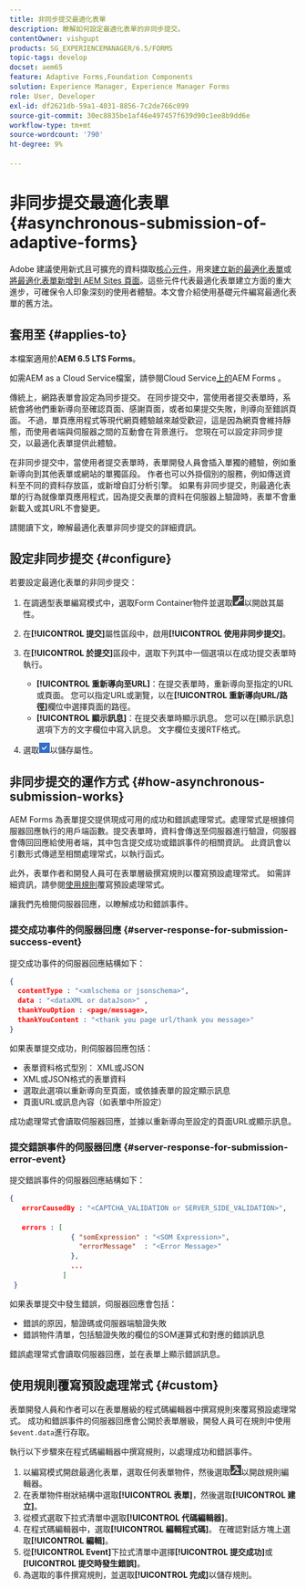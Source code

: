 ```yaml
---
title: 非同步提交最適化表單
description: 瞭解如何設定最適化表單的非同步提交。
contentOwner: vishgupt
products: SG_EXPERIENCEMANAGER/6.5/FORMS
topic-tags: develop
docset: aem65
feature: Adaptive Forms,Foundation Components
solution: Experience Manager, Experience Manager Forms
role: User, Developer
exl-id: df2621db-59a1-4031-8856-7c2de766c099
source-git-commit: 30ec8835be1af46e497457f639d90c1ee8b9dd6e
workflow-type: tm+mt
source-wordcount: '790'
ht-degree: 9%

---
```


# 非同步提交最適化表單{#asynchronous-submission-of-adaptive-forms}

<span class="preview">Adobe 建議使用新式且可擴充的資料擷取[核心元件](https://experienceleague.adobe.com/docs/experience-manager-core-components/using/adaptive-forms/introduction.html?lang=zh-Hant)，用來[建立新的最適化表單](/help/forms/using/create-an-adaptive-form-core-components.md)或[將最適化表單新增到 AEM Sites 頁面](/help/forms/using/create-or-add-an-adaptive-form-to-aem-sites-page.md)。這些元件代表最適化表單建立方面的重大進步，可確保令人印象深刻的使用者體驗。本文會介紹使用基礎元件編寫最適化表單的舊方法。</span>

## 套用至 {#applies-to}

本檔案適用於&#x200B;**AEM 6.5 LTS Forms**。

如需AEM as a Cloud Service檔案，請參閱Cloud Service[上的](https://experienceleague.adobe.com/docs/experience-manager-cloud-service/content/forms/adaptive-forms-authoring/authoring-adaptive-forms-foundation-components/configure-submit-actions-and-metadata-submission/asynchronous-submissions-adaptive-forms.html?lang=zh-Hant)AEM Forms 。

傳統上，網路表單會設定為同步提交。 在同步提交中，當使用者提交表單時，系統會將他們重新導向至確認頁面、感謝頁面，或者如果提交失敗，則導向至錯誤頁面。 不過，單頁應用程式等現代網頁體驗越來越受歡迎，這是因為網頁會維持靜態，而使用者端與伺服器之間的互動會在背景進行。 您現在可以設定非同步提交，以最適化表單提供此體驗。

在非同步提交中，當使用者提交表單時，表單開發人員會插入單獨的體驗，例如重新導向到其他表單或網站的單獨區段。 作者也可以外掛個別的服務，例如傳送資料至不同的資料存放區，或新增自訂分析引擎。 如果有非同步提交，則最適化表單的行為就像單頁應用程式，因為提交表單的資料在伺服器上驗證時，表單不會重新載入或其URL不會變更。

請閱讀下文，瞭解最適化表單非同步提交的詳細資訊。

## 設定非同步提交 {#configure}

若要設定最適化表單的非同步提交：

1. 在調適型表單編寫模式中，選取Form Container物件並選取![cmppr1](assets/cmppr1.png)以開啟其屬性。
1. 在&#x200B;**[!UICONTROL 提交]**&#x200B;屬性區段中，啟用&#x200B;**[!UICONTROL 使用非同步提交]**。
1. 在&#x200B;**[!UICONTROL 於提交]**&#x200B;區段中，選取下列其中一個選項以在成功提交表單時執行。

   * **[!UICONTROL 重新導向至URL]**：在提交表單時，重新導向至指定的URL或頁面。 您可以指定URL或瀏覽，以在&#x200B;**[!UICONTROL 重新導向URL/路徑]**&#x200B;欄位中選擇頁面的路徑。
   * **[!UICONTROL 顯示訊息]**：在提交表單時顯示訊息。 您可以在[顯示訊息]選項下方的文字欄位中寫入訊息。 文字欄位支援RTF格式。

1. 選取![check-button1](assets/check-button1.png)以儲存屬性。

## 非同步提交的運作方式 {#how-asynchronous-submission-works}

AEM Forms 為表單提交提供現成可用的成功和錯誤處理常式。處理常式是根據伺服器回應執行的用戶端函數。提交表單時，資料會傳送至伺服器進行驗證，伺服器會傳回回應給使用者端，其中包含提交成功或錯誤事件的相關資訊。 此資訊會以引數形式傳遞至相關處理常式，以執行函式。

此外，表單作者和開發人員可在表單層級撰寫規則以覆寫預設處理常式。 如需詳細資訊，請參閱[使用規則](#custom)覆寫預設處理常式。

讓我們先檢閱伺服器回應，以瞭解成功和錯誤事件。

### 提交成功事件的伺服器回應 {#server-response-for-submission-success-event}

提交成功事件的伺服器回應結構如下：

```json
{
  contentType : "<xmlschema or jsonschema>",
  data : "<dataXML or dataJson>" ,
  thankYouOption : <page/message>,
  thankYouContent : "<thank you page url/thank you message>"
}
```

如果表單提交成功，則伺服器回應包括：

* 表單資料格式型別： XML或JSON
* XML或JSON格式的表單資料
* 選取此選項以重新導向至頁面，或依據表單的設定顯示訊息
* 頁面URL或訊息內容（如表單中所設定）

成功處理常式會讀取伺服器回應，並據以重新導向至設定的頁面URL或顯示訊息。

### 提交錯誤事件的伺服器回應 {#server-response-for-submission-error-event}

提交錯誤事件的伺服器回應結構如下：

```json
{
   errorCausedBy : "<CAPTCHA_VALIDATION or SERVER_SIDE_VALIDATION>",

   errors : [
               { "somExpression" : "<SOM Expression>",
                 "errorMessage"  : "<Error Message>"
               },
               ...
             ]
 }
```

如果表單提交中發生錯誤，伺服器回應會包括：

* 錯誤的原因，驗證碼或伺服器端驗證失敗
* 錯誤物件清單，包括驗證失敗的欄位的SOM運算式和對應的錯誤訊息

錯誤處理常式會讀取伺服器回應，並在表單上顯示錯誤訊息。

## 使用規則覆寫預設處理常式 {#custom}

表單開發人員和作者可以在表單層級的程式碼編輯器中撰寫規則來覆寫預設處理常式。 成功和錯誤事件的伺服器回應會公開於表單層級，開發人員可在規則中使用`$event.data`進行存取。

執行以下步驟來在程式碼編輯器中撰寫規則，以處理成功和錯誤事件。

1. 以編寫模式開啟最適化表單，選取任何表單物件，然後選取![edit-rules1](assets/edit-rules1.png)以開啟規則編輯器。
1. 在表單物件樹狀結構中選取&#x200B;**[!UICONTROL 表單]**，然後選取&#x200B;**[!UICONTROL 建立]**。
1. 從模式選取下拉式清單中選取&#x200B;**[!UICONTROL 代碼編輯器]**。
1. 在程式碼編輯器中，選取&#x200B;**[!UICONTROL 編輯程式碼]**。 在確認對話方塊上選取&#x200B;**[!UICONTROL 編輯]**。
1. 從&#x200B;**[!UICONTROL Event]**&#x200B;下拉式清單中選擇&#x200B;**[!UICONTROL 提交成功]**&#x200B;或&#x200B;**[!UICONTROL 提交時發生錯誤]**。
1. 為選取的事件撰寫規則，並選取&#x200B;**[!UICONTROL 完成]**&#x200B;以儲存規則。
